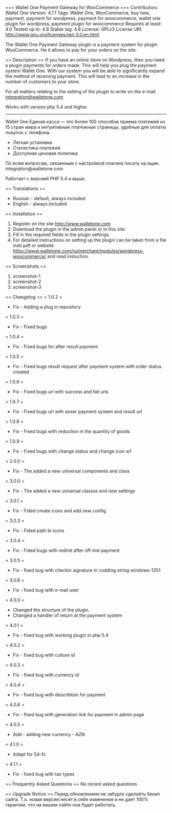 === Wallet One Payment Gateway for WooCommerce ===
Contributors: Wallet One
Version: 4.1.1
Tags: Wallet One, WooCommerce, buy now, payment, payment for wordpress, payment for woocommerce, wallet one plugin for wordpress, payment plugin for woocommerce
Requires at least: 4.0
Tested up to: 4.8
Stable tag: 4.8
License: GPLv3
License URI: http://www.gnu.org/licenses/gpl-3.0.en.html

The Wallet One Payment Gateway plugin is a payment system for plugin WooCommerce. He it allows to pay for your orders on the site.

== Description ==
If you have an online store on Wordpress, then you need a plugin payments for orders made. This will help you plug the payment system Wallet One. With our system you will be able to significantly expand the method of receiving payment. This will lead to an increase in the number of customers to your store.

For all matters relating to the setting of the plugin to write on the e-mail integration@walletone.com

Works with version php 5.4 and higher.

----------------------------------------------------------
Wallet One Единая касса — это более 100 способов приема платежей из 15 стран мира и интуитивные платежные страницы, удобные для оплаты покупок с телефона. 
<ul>
<li>Легкая установка</li>
<li>Статистика платежей</li>
<li>Доступная ценовая политика</li>
</ul>
По всем вопросам, связанным с настройкой плагина писать на ящик integration@walletone.com

Работает с версией PHP 5.4 и выше.

== Translations ==
* Russian - default, always included
* English - always included

== Installation ==
1. Register on the site http://www.walletone.com
2. Download the plugin in the admin panel or in this site.
3. Fill in the required fields in the plugin settings.
4. For detailed instructions on setting up the plugin can be taken from a file instr.pdf or website https://www.walletone.com/ru/merchant/modules/wordpress-woocommerce/ and read instuction.

== Screenshots ==
1. screenshot-1
2. screenshot-2
3. screenshot-3

== Changelog ==
= 1.0.2 =
* Fix - Adding a plug in repository

= 1.0.3 =
* Fix - Fixed bugs

= 1.0.4 =
* Fix - Fixed bugs for after result payment

= 1.0.5 =
* Fix - Fixed bugs result request after payment system with order status created

= 1.0.6 =
* Fix - Fixed bugs url with success and fail urls

= 1.0.7 =
* Fix - Fixed bugs url with anser payment system and result url

= 1.0.8 =
* Fix - Fixed bugs with reduction in the quantity of goods

= 1.0.9 =
* Fix - Fixed bugs with change status and change icon w1

= 2.0.0 =
* Fix - The added a new universal components and class

= 3.0.0 =
* Fix - The added a new universal classes and new settings

= 3.0.1 =
* Fix - Fided create icons and add new config

= 3.0.3 =
* Fix - Fided path to icons

= 3.0.4 =
* Fix - Fided bugs with rediret after off-line payment

= 3.0.5 =
* Fix - fixed bug with checkin signature in codding string windows-1251

= 3.0.6 =
* Fix - fixed bug with e-mail user

= 4.0.0 =
* Changed the structure of the plugin.
* Changed a handler of return at the payment system

= 4.0.1 =
* Fix - fixed bug with working plugin in php 5.4

= 4.0.2 =
* Fix - fixed bug with culture id

= 4.0.3 =
* Fix - fixed bug with currency id

= 4.0.4 =
* Fix - fixed bug with describtion for payment

= 4.0.6 =
* Fix - fixed bug with generation link for payment in admin page

= 4.0.5 =
* Add - adding new currency - AZN

= 4.1.0 =
* Adapt for 54-fz

= 4.1.1 =
* Fix - fixed bug with tax types


== Frequently Asked Questions ==
No recent asked questions

== Upgrade Notice ==
Перед обновлением не забудте сделайть бекап сайта. Т.к. новая версия несет в себе изменения и не дает 100% гарантии, что на вашем сайте она будет работать.
